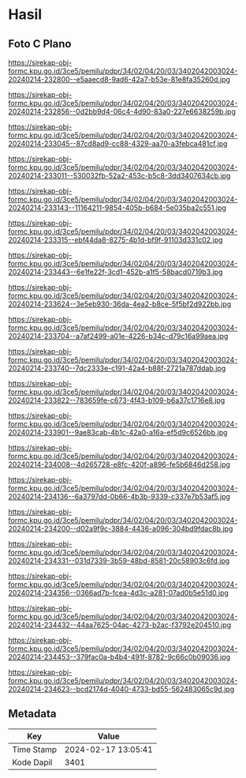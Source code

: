 # Hasil

## Foto C Plano

https://sirekap-obj-formc.kpu.go.id/3ce5/pemilu/pdpr/34/02/04/20/03/3402042003024-20240214-232800--e5aaecd8-9ad6-42a7-b53e-81e8fa35260d.jpg

https://sirekap-obj-formc.kpu.go.id/3ce5/pemilu/pdpr/34/02/04/20/03/3402042003024-20240214-232856--0d2bb9d4-06c4-4d90-83a0-227e6638259b.jpg

https://sirekap-obj-formc.kpu.go.id/3ce5/pemilu/pdpr/34/02/04/20/03/3402042003024-20240214-233045--87cd8ad9-cc88-4329-aa70-a3febca481cf.jpg

https://sirekap-obj-formc.kpu.go.id/3ce5/pemilu/pdpr/34/02/04/20/03/3402042003024-20240214-233011--530032fb-52a2-453c-b5c8-3dd3407634cb.jpg

https://sirekap-obj-formc.kpu.go.id/3ce5/pemilu/pdpr/34/02/04/20/03/3402042003024-20240214-233143--11164211-9854-405b-b684-5e035ba2c551.jpg

https://sirekap-obj-formc.kpu.go.id/3ce5/pemilu/pdpr/34/02/04/20/03/3402042003024-20240214-233315--ebf44da8-8275-4b1d-bf9f-91103d331c02.jpg

https://sirekap-obj-formc.kpu.go.id/3ce5/pemilu/pdpr/34/02/04/20/03/3402042003024-20240214-233443--6e1fe22f-3cd1-452b-a1f5-58bacd0719b3.jpg

https://sirekap-obj-formc.kpu.go.id/3ce5/pemilu/pdpr/34/02/04/20/03/3402042003024-20240214-233624--3e5eb930-36da-4ea2-b8ce-5f5bf2d922bb.jpg

https://sirekap-obj-formc.kpu.go.id/3ce5/pemilu/pdpr/34/02/04/20/03/3402042003024-20240214-233704--a7af2499-a01e-4226-b34c-d79c16a99aea.jpg

https://sirekap-obj-formc.kpu.go.id/3ce5/pemilu/pdpr/34/02/04/20/03/3402042003024-20240214-233740--7dc2333e-c191-42a4-b88f-2721a787ddab.jpg

https://sirekap-obj-formc.kpu.go.id/3ce5/pemilu/pdpr/34/02/04/20/03/3402042003024-20240214-233822--783659fe-c673-4f43-b109-b6a37c1716e8.jpg

https://sirekap-obj-formc.kpu.go.id/3ce5/pemilu/pdpr/34/02/04/20/03/3402042003024-20240214-233901--9ae83cab-4b1c-42a0-a16a-ef5d9c6526bb.jpg

https://sirekap-obj-formc.kpu.go.id/3ce5/pemilu/pdpr/34/02/04/20/03/3402042003024-20240214-234008--4d265728-e8fc-420f-a896-fe5b6846d258.jpg

https://sirekap-obj-formc.kpu.go.id/3ce5/pemilu/pdpr/34/02/04/20/03/3402042003024-20240214-234136--6a3797dd-0b66-4b3b-9339-c337e7b53af5.jpg

https://sirekap-obj-formc.kpu.go.id/3ce5/pemilu/pdpr/34/02/04/20/03/3402042003024-20240214-234200--d02a9f9c-3884-4436-a096-304bd9fdac8b.jpg

https://sirekap-obj-formc.kpu.go.id/3ce5/pemilu/pdpr/34/02/04/20/03/3402042003024-20240214-234331--031d7339-3b59-48bd-8581-20c58903c6fd.jpg

https://sirekap-obj-formc.kpu.go.id/3ce5/pemilu/pdpr/34/02/04/20/03/3402042003024-20240214-234356--0366ad7b-fcea-4d3c-a281-07ad0b5e51d0.jpg

https://sirekap-obj-formc.kpu.go.id/3ce5/pemilu/pdpr/34/02/04/20/03/3402042003024-20240214-234432--44aa7625-04ac-4273-b2ac-f3792e204510.jpg

https://sirekap-obj-formc.kpu.go.id/3ce5/pemilu/pdpr/34/02/04/20/03/3402042003024-20240214-234453--379fac0a-b4b4-491f-8782-9c66c0b09036.jpg

https://sirekap-obj-formc.kpu.go.id/3ce5/pemilu/pdpr/34/02/04/20/03/3402042003024-20240214-234623--bcd2174d-4040-4733-bd55-562483065c9d.jpg


## Metadata

| Key        | Value               |
| ---------- | ------------------- |
| Time Stamp | 2024-02-17 13:05:41 |
| Kode Dapil | 3401                |



